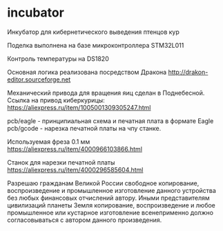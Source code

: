 # incubator
Инкубатор для кибернетического выведения птенцов кур

Поделка выполнена на базе микроконтроллера STM32L011

Контроль температуры на DS1820 

Основная логика реализована посредством Дракона http://drakon-editor.sourceforge.net

Механический привода для вращения яиц сделан в Поднебесной. Ссылка на привод киберкурицы: https://aliexpress.ru/item/1005001309305247.html

pcb/eagle - принципиальная схема и печатная плата в формате Eagle
pcb/gcode - нарезка печатной платы на чпу станке. 

Используемая фреза 0.1 мм https://aliexpress.ru/item/4000966103866.html 

Станок для нарезки печатной платы https://aliexpress.ru/item/4000296585604.html

Разрешаю гражданам Великой России свободное копирование, воспроизведение и промышленное изготовление данного устройства без любых финансовых отчислений автору.
Иными представителям цивилизаций планеты Земля копирование, воспроизведение и любое промышленное или кустарное изготовление всенеприменно должно согласовываться с автором данного произведения.
